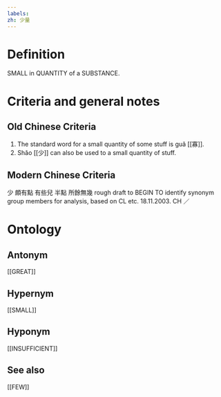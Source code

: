 ```yaml
---
labels: 
zh: 少量
---
```


# Definition
SMALL in QUANTITY of a SUBSTANCE.
# Criteria and general notes
## Old Chinese Criteria
1. The standard word for a small quantity of some stuff is guǎ [[寡]].
2. Shǎo [[少]] can also be used to a small quantity of stuff.
## Modern Chinese Criteria
少
頗有點
有些兒
半點
所餘無幾
rough draft to BEGIN TO identify synonym group members for analysis, based on CL etc. 18.11.2003. CH ／
# Ontology

## Antonym
[[GREAT]]
## Hypernym
[[SMALL]]
## Hyponym
[[INSUFFICIENT]]
## See also
[[FEW]]